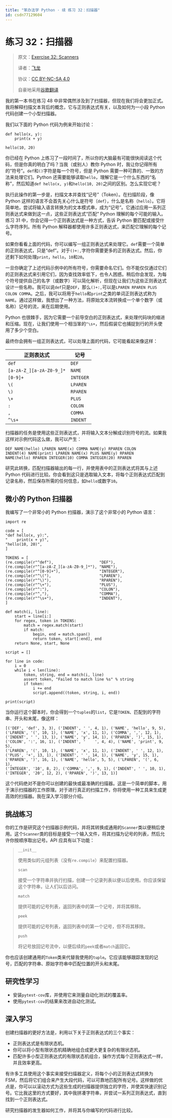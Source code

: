 ```yaml
---
title: "笨办法学 Python · 续 练习 32：扫描器"
id: csdn77129604
---
```


# 练习 32：扫描器

> 原文：[Exercise 32: Scanners](https://learncodethehardway.org/more-python-book/ex32.html)
> 
> 译者：[飞龙](https://github.com/wizardforcel)
> 
> 协议：[CC BY-NC-SA 4.0](http://creativecommons.org/licenses/by-nc-sa/4.0/)
> 
> 自豪地采用[谷歌翻译](https://translate.google.cn/)

我的第一本书在练习 48 中非常偶然涉及到了扫描器，但现在我们将会更加正式。我将解释扫描文本背后的概念，它与正则表达式有关，以及如何为一小段 Python 代码创建一个小型扫描器。

我们以下面的 Python 代码为例来开始讨论：

```
def hello(x, y):
    print(x + y)

hello(10, 20)
```

你已经在 Python 上练习了一段时间了，所以你的大脑最有可能很快阅读这个代码，但是你真的明白了吗？当我（或别人）教你 Python 时，我让你记得所有的“符号”。`def`和`()`字符是每一个符号，但是 Python 需要一种可靠的、一致的方法来处理它们。Python 还需要能够读取`hello`，理解它是一个什么东西的“名称”，然后知道`def hello(x, y)`和`hello(10, 20)`之间的区别。怎么实现它呢？

执行此操作的第一步是，扫描文本并查找“记号”（Token）。在扫描阶段，像 Python 这样的语言不会首先关心什么是符号（`def`），什么是名称（`hello`）。它将简单地，尝试将输入语言转换为的文本模式串，成为“记号”。它通过应用一系列正则表达式来做到这一点，这些正则表达式“匹配” Python 理解的每个可能的输入。练习 31 中，你会记得一个正则表达式是一种方式，告诉 Python 要匹配或接受什么字符序列。所有 Python 解释器都使用许多正则表达式，来匹配它理解的每个记号。

如果你看看上面的代码，你可以编写一组正则表达式来处理它。`def`需要一个简单的正则表达式，只是“def”。对于`()+:,`字符你需要更多的正则表达式。然后，你还剩下如何处理`print`，`hello`，`10`和`20`。

一旦你确定了上述代码示例中的所有符号，你需要命名它们。你不能仅仅通过它们的正则表达式来引用它们，因为查找效率低下，也令人困惑。稍后你会发现，为每个符号提供自己的名字（或数字）可以简化解析，但现在让我们为这些正则表达式设计一些名称。我可以说`def`只是`DEF`，那么`()+:,`可以是`LPAREN RPAREN PLUS COLON COMMA`。之后，我可以将用于`hello`和`print`之类的单词正则表达式称为`NAME`。通过这样做，我想出了一种方法，将原始文本流转换成一个单个数字（或名称）记号的流，来在后期使用。

Python 也很棘手，因为它需要一个前导空白的正则表达式，来处理代码块的缩进和压缩。现在，让我们使用一个相当笨的`^\s+`，然后假装它也捕捉到行的开头使用了多少个空白。

最终你会拥有一组正则表达式，可以处理上面的代码，它可能看起来像这样：

| 正则表达式 | 记号 |
| --- | --- |
| `def` | `DEF` |
| `[a-zA-Z_][a-zA-Z0-9_]*` | `NAME` |
| `[0-9]+` | `INTEGER` |
| `\(` | `LPAREN` |
| `\)` | `RPAREN` |
| `\+` | `PLUS` |
| `:` | `COLON` |
| `,` | `COMMA` |
| `^\s+` | `INDENT` |

扫描器的任务是使用这些正则表达式，并将输入文本分解成识别符号的流。如果我这样对示例代码这么做，我可以产生：

```
DEF NAME(hello) LPAREN NAME(x) COMMA NAME(y) RPAREN COLON
INDENT(4) NAME(print) LPAREN NAME(x) PLUS NAME(y) RPAREN
NAME(hello) RPAREN INTEGER(10) COMMA INTEGER(20) RPAREN
```

研究此转换，匹配扫描器输出的每一行，并使用表中的正则表达式将其与上述 Python 代码进行比较。你会看到这只是选取输入文本，将每个正则表达式匹配到记录名称，然后保存所需的任何信息，如`hello`或数字`10`。

## 微小的 Python 扫描器

我编写了一个非常小的 Python 扫描器，演示了这个非常小的 Python 语言：

```
import re

code = [
"def hello(x, y):",
"    print(x + y)",
"hello(10, 20)",
]

TOKENS = [
(re.compile(r"^def"),                    "DEF"),
(re.compile(r"^[a-zA-Z_][a-zA-Z0-9_]*"), "NAME"),
(re.compile(r"^[0-9]+"),                 "INTEGER"),
(re.compile(r"^\("),                     "LPAREN"),
(re.compile(r"^\)"),                     "RPAREN"),
(re.compile(r"^\+"),                     "PLUS"),
(re.compile(r"^:"),                      "COLON"),
(re.compile(r"^,"),                      "COMMA"),
(re.compile(r"^\s+"),                    "INDENT"),
]

def match(i, line):
    start = line[i:]
    for regex, token in TOKENS:
        match = regex.match(start)
        if match:
            begin, end = match.span()
            return token, start[:end], end
    return None, start, None

script = []

for line in code:
    i = 0
    while i < len(line):
        token, string, end = match(i, line)
        assert token, "Failed to match line %s" % string
        if token:
            i += end
            script.append((token, string, i, end))

print(script)
```

当你运行这个脚本时，你会得到一个`tuples`的`list`，它是`TOKEN`、匹配到的字符串、开头和末尾，像这样：

```
[('DEF', 'def', 3, 3), ('INDENT', ' ', 4, 1), ('NAME', 'hello', 9, 5),
('LPAREN', '(', 10, 1), ('NAME', 'x', 11, 1), ('COMMA', ',', 12, 1),
('INDENT', ' ', 13, 1), ('NAME', 'y', 14, 1), ('RPAREN', ')', 15, 1),
('COLON', ':', 16, 1), ('INDENT', '    ', 4, 4), ('NAME', 'print', 9, 5),
('LPAREN', '(', 10, 1), ('NAME', 'x', 11, 1), ('INDENT', ' ', 12, 1),
('PLUS', '+', 13, 1), ('INDENT', ' ', 14, 1), ('NAME', 'y', 15, 1),
('RPAREN', ')', 16, 1), ('NAME', 'hello', 5, 5), ('LPAREN', '(', 6, 1),
('INTEGER', '10', 8, 2), ('COMMA', ',', 9, 1), ('INDENT', ' ', 10, 1),
('INTEGER', '20', 12, 2), ('RPAREN', ')', 13, 1)]
```

这个代码绝对不是你可以创建的最快或最准确的扫描器。这是一个简单的脚本，用于演示扫描器的工作原理。对于进行真正的扫描工作，你将使用一种工具来生成更高效的扫描器。我在深入学习部分介绍。

## 挑战练习

你的工作是研究这个扫描器示例代码，并将其转换成通用的`Scanner`类以便稍后使用。这个`Scanner`类的目标是接受一个输入文件，将其扫描为记号的列表，然后允许你按顺序取出记号。API 应具有以下功能：

> `__init__`
> 
> 使用类似的元组列表（没有`re.compile`）来配置扫描器。
> 
> `scan`
> 
> 接受一个字符串并执行扫描，创建一个记录列表以便以后使用。你应该保留这个字符串，让人们以后访问。
> 
> `match`
> 
> 提供可能的记号列表，返回列表中的第一个记号，并将其移除。
> 
> `peek`
> 
> 提供可能的记号列表，返回列表中的第一个记号，但不将其移除。
> 
> `push`
> 
> 将记号放回记号流中，以便后续的`peek`或者`match`返回它。

你也应该创建通用的`Token`类来代替我使用的`tuple`。它应该能够跟踪发现的记号，匹配的字符串、原始字符串中匹配位置的开头和末尾。

## 研究性学习

*   安装`pytest-cov`库，并使用它来测量自动化测试的覆盖率。
*   使用`pytest-cov`的结果来改进自动化测试。

## 深入学习

创建扫描器的更好方法是，利用以下关于正则表达式的三个事实：

*   正则表达式是有限状态机。
*   你可以将小型有限状态机精确地组合成更大更复杂的有限状态机。
*   匹配许多小型正则表达式的有限状态机组合，操作方式每个正则表达式一样，并且效率更高。

有许多工具使用这个事实来接受扫描器定义，将每个小的正则表达式转换为 FSM，然后将它们组合来产生大段代码，可以可靠地匹配所有记号。这样做的优点是，你可以以滚动方式为这些生成的扫描器提供独立的字符，并使其快速识别记号。它比我这里的方式要好，其中我拼凑字符串，并尝试一系列正则表达式，直到找到一个正则表达式。

研究扫描器的发生器如何工作，并将其与你编写的代码进行比较。